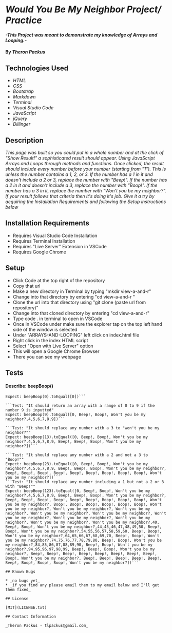# _Would You Be My Neighbor Project/ Practice_

#### _-This Project was meant to demonstrate my knowledge of Arrays and Looping.-_

#### By _**Theron Packus**_

## Technologies Used

* _HTML_
* _CSS_
* _Bootstrap_
* _Markdown_
* _Terminal_
* _Visual Studio Code_
* _JavaScript_
* _jQuery_
* _Dillinger_

## Description

_This page was built so you could put in a whole number and at the click of "Show Result!" a sophisticated result should appear. Using JavaScript Arrays and Loops through methods and functions. Once clicked, the result should include every number before your number (starting from "1"). This is unless the number contains a 1, 2, or 3. If the number has a 1 in it and doesn't include a 2 or 3, replace the number with "Beep!". If the number has a 2 in it and doesn't include a 3, replace the number with "Boop!". If the number has a 3 in it, replace the number with "Won't you be my neighbor?". If your result follows that criteria then it's doing it's job. Give it a try by acquiring the Installation Requirements and following the Setup instructions below_

## Installation Requirements
- Requires Visual Studio Code Installation
- Requires Terminal Installation
- Requires "Live Server" Extension in VSCode
- Requires Google Chrome

## Setup
- Click Code at the top right of the repository
- Copy that url
- Make a new directory in Terminal by typing "mkdir view-a-and-r"
- Change into that directory by entering "cd view-a-and-r "
- Clone the url into that directory using "git clone (paste url from repository)"
- Change into that cloned directory by entering "cd view-a-and-r"
- Type code . in terminal to open in VSCode
- Once in VSCode under make sure the explorer tap on the top left hand side of the window is selected
- Under "ARRAYS-AND-LOOPING" left click on index.html file
- Right click in the index HTML script
- Select "Open with Live Server" option
- This will open a Google Chrome Browser
- There you can see my webpage

## Tests
#### Describe: beepBoop()

```Test: "It should return an array of 0 if the number 0 is inputted"
Expect: beepBoop(0).toEqual([0])```

```Test: "It should return an array with a range of 0 to 9 if the number 9 is inputted"
Expect: beepBoop(9).toEqual([0, Beep!, Boop!, Won't you be my neighbor?,4,5,6,7,8,9])```

```Test: "It should replace any number with a 3 to "won't you be my neighbor?""
Expect: beepBoop(13).toEqual([0, Beep!, Boop!, Won't you be my neighbor?,4,5,6,7,8,9, Beep!, Beep!, Boop!, Won't you be my neighbor?])```

```Test: "It should replace any number with a 2 and not a 3 to "Boop!""
Expect: beepBoop(23).toEqual([0, Beep!, Boop!, Won't you be my neighbor?,4,5,6,7,8,9, Beep!, Beep!, Boop!, Won't you be my neighbor?, Beep!, Beep!, Beep!, Beep!, Beep!, Beep!, Boop!, Boop!, Boop!, Won't you be my neighbor?])```
```Test: "It should replace any number including a 1 but not a 2 or 3 with "Beep!""
Expect: beepBoop(123).toEqual([0, Beep!, Boop!, Won't you be my neighbor?,4,5,6,7,8,9, Beep!, Beep!, Boop!, Won't you be my neighbor?, Beep!, Beep!, Beep!, Beep!, Beep!, Beep!, Boop!, Boop!, Boop!, Won't you be my neighbor?, Boop!, Boop!, Boop!, Boop!, Boop!, Boop!, Won't you be my neighbor?, Won't you be my neighbor?, Won't you be my neighbor?, Won't you be my neighbor?, Won't you be my neighbor?, Won't you be my neighbor?, Won't you be my neighbor?, Won't you be my neighbor?, Won't you be my neighbor?, Won't you be my neighbor?,40, Beep!, Boop!, Won't you be my neighbor?,44,45,46,47,48,49,50, Beep!, Boop!, Won't you be my neighbor?,54,55,56,57,58,59,60, Beep!, Boop!, Won't you be my neighbor?,64,65,66,67,68,69,70, Beep!, Boop!, Won't you be my neighbor?,74,75,76,77,78,79,80, Beep!, Boop!, Won't you be my neighbor?,84,85,86,87,88,89,90, Beep!, Boop!, Won't you be my neighbor?,94,95,96,97,98,99, Beep!, Beep!, Boop!, Won't you be my neighbor?, Beep!, Beep!, Beep!, Beep!, Beep!, Beep!, Beep!, Beep!, Boop!, Won't you be my neighbor?, Beep!, Beep!, Beep!, Beep!, Beep!, Beep!, Boop!, Boop!, Boop!, Won't you be my neighbor?])```

## Known Bugs

* _no bugs yet_
* _if you find any please email them to my email below and I'll get them fixed_

## License

[MIT](LICENSE.txt)

## Contact Information

_Theron Packus - tlpackus@gmail.com_